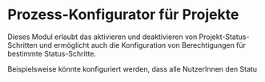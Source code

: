 # Prozess-Konfigurator für Projekte

Dieses Modul erlaubt das aktivieren und deaktivieren von Projekt-Status-Schritten und ermöglicht auch die Konfiguration von Berechtigungen für bestimmte Status-Schritte.

Beispielsweise könnte konfiguriert werden, dass alle NutzerInnen den Statu
